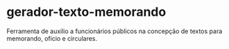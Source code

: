 # gerador-texto-memorando
Ferramenta de auxilio a funcionários públicos na concepção de textos para memorando, oficio e circulares.
